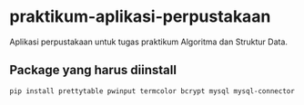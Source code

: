 # praktikum-aplikasi-perpustakaan
Aplikasi perpustakaan untuk tugas praktikum Algoritma dan Struktur Data.

## Package yang harus diinstall
```bash
pip install prettytable pwinput termcolor bcrypt mysql mysql-connector
```
